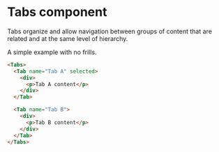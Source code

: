 # Tabs component

Tabs organize and allow navigation between groups of content that are related and at the same level of hierarchy.

A simple example with no frills.

```html
<Tabs>
  <Tab name="Tab A" selected>
    <div>
      <p>Tab A content</p>
    </div>
  </Tab>

  <Tab name="Tab B">
    <div>
      <p>Tab B content</p>
    </div>
  </Tab>
</Tabs>
```